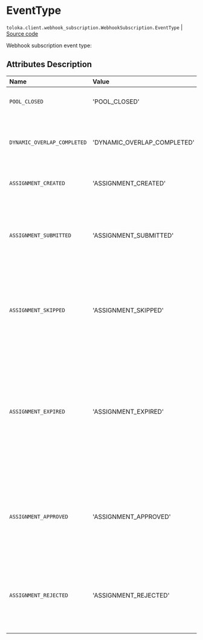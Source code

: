 # EventType
`toloka.client.webhook_subscription.WebhookSubscription.EventType` | [Source code](https://github.com/Toloka/toloka-kit/blob/v0.1.24/src/client/webhook_subscription.py#L22)

Webhook subscription event type:

## Attributes Description

| Name | Value | Description |
| :------| :-----------| :----------| 
`POOL_CLOSED`|'POOL_CLOSED'|<p>The pool is closed.</p>
`DYNAMIC_OVERLAP_COMPLETED`|'DYNAMIC_OVERLAP_COMPLETED'|<p>There is an aggregated estimate for dynamic overlap.</p>
`ASSIGNMENT_CREATED`|'ASSIGNMENT_CREATED'|<p>Task created.</p>
`ASSIGNMENT_SUBMITTED`|'ASSIGNMENT_SUBMITTED'|<p>The task has been completed and is waiting for acceptance by the customer.</p>
`ASSIGNMENT_SKIPPED`|'ASSIGNMENT_SKIPPED'|<p>The task was taken to work, but the performer missed it and will not return to it.</p>
`ASSIGNMENT_EXPIRED`|'ASSIGNMENT_EXPIRED'|<p>The task was taken to work, but the performer did not have time to complete it in the allotted time or refused it before the end of the term.</p>
`ASSIGNMENT_APPROVED`|'ASSIGNMENT_APPROVED'|<p>The task was performed by the performer and confirmed by the customer.</p>
`ASSIGNMENT_REJECTED`|'ASSIGNMENT_REJECTED'|<p>The task was completed by the performer, but rejected by the customer.</p>
